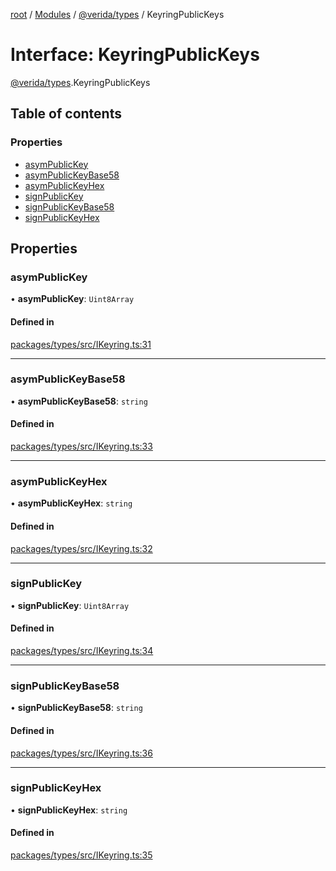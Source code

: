 [root](../README.md) / [Modules](../modules.md) / [@verida/types](../modules/verida_types.md) / KeyringPublicKeys

# Interface: KeyringPublicKeys

[@verida/types](../modules/verida_types.md).KeyringPublicKeys

## Table of contents

### Properties

- [asymPublicKey](verida_types.KeyringPublicKeys.md#asympublickey)
- [asymPublicKeyBase58](verida_types.KeyringPublicKeys.md#asympublickeybase58)
- [asymPublicKeyHex](verida_types.KeyringPublicKeys.md#asympublickeyhex)
- [signPublicKey](verida_types.KeyringPublicKeys.md#signpublickey)
- [signPublicKeyBase58](verida_types.KeyringPublicKeys.md#signpublickeybase58)
- [signPublicKeyHex](verida_types.KeyringPublicKeys.md#signpublickeyhex)

## Properties

### asymPublicKey

• **asymPublicKey**: `Uint8Array`

#### Defined in

[packages/types/src/IKeyring.ts:31](https://github.com/verida/verida-js/blob/a690f60/packages/types/src/IKeyring.ts#L31)

___

### asymPublicKeyBase58

• **asymPublicKeyBase58**: `string`

#### Defined in

[packages/types/src/IKeyring.ts:33](https://github.com/verida/verida-js/blob/a690f60/packages/types/src/IKeyring.ts#L33)

___

### asymPublicKeyHex

• **asymPublicKeyHex**: `string`

#### Defined in

[packages/types/src/IKeyring.ts:32](https://github.com/verida/verida-js/blob/a690f60/packages/types/src/IKeyring.ts#L32)

___

### signPublicKey

• **signPublicKey**: `Uint8Array`

#### Defined in

[packages/types/src/IKeyring.ts:34](https://github.com/verida/verida-js/blob/a690f60/packages/types/src/IKeyring.ts#L34)

___

### signPublicKeyBase58

• **signPublicKeyBase58**: `string`

#### Defined in

[packages/types/src/IKeyring.ts:36](https://github.com/verida/verida-js/blob/a690f60/packages/types/src/IKeyring.ts#L36)

___

### signPublicKeyHex

• **signPublicKeyHex**: `string`

#### Defined in

[packages/types/src/IKeyring.ts:35](https://github.com/verida/verida-js/blob/a690f60/packages/types/src/IKeyring.ts#L35)
